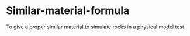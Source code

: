 # Similar-material-formula
To give a proper similar material to simulate rocks in a physical model test
